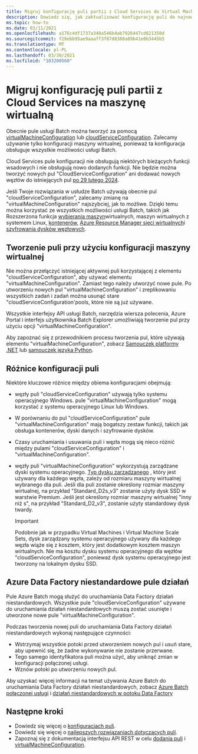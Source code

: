 ```yaml
---
title: Migruj konfigurację puli partii z Cloud Services do Virtual Machines
description: Dowiedz się, jak zaktualizować konfigurację puli do najnowszej i zalecanej konfiguracji
ms.topic: how-to
ms.date: 03/11/2021
ms.openlocfilehash: a176c4df1737a340a546b4ab7926447cd821350d
ms.sourcegitcommit: f28ebb95ae9aaaff3f87d8388a09b41e0b3445b5
ms.translationtype: MT
ms.contentlocale: pl-PL
ms.lasthandoff: 03/30/2021
ms.locfileid: "103200560"
---
```

# <a name="migrate-batch-pool-configuration-from-cloud-services-to-virtual-machine"></a>Migruj konfigurację puli partii z Cloud Services na maszynę wirtualną

Obecnie pule usługi Batch można tworzyć za pomocą [virtualMachineConfiguration](/rest/api/batchservice/pool/add#virtualmachineconfiguration) lub [cloudServiceConfiguration](/rest/api/batchservice/pool/add#cloudserviceconfiguration). Zalecamy używanie tylko konfiguracji maszyny wirtualnej, ponieważ ta konfiguracja obsługuje wszystkie możliwości usługi Batch.

Cloud Services pule konfiguracji nie obsługują niektórych bieżących funkcji wsadowych i nie obsługują nowo dodanych funkcji. Nie będzie można tworzyć nowych pul "CloudServiceConfiguration" ani dodawać nowych węzłów do istniejących pul [po 29 lutego 2024](https://azure.microsoft.com/updates/azure-batch-cloudserviceconfiguration-pools-will-be-retired-on-29-february-2024/).

Jeśli Twoje rozwiązania w usłudze Batch używają obecnie pul "cloudServiceConfiguration", zalecamy zmianę na "virtualMachineConfiguration" najszybciej, jak to możliwe. Dzięki temu można korzystać ze wszystkich możliwości usługi Batch, takich jak Rozszerzona funkcja [wybierania maszyn](batch-pool-vm-sizes.md)wirtualnych, maszyn wirtualnych z systemem Linux, [kontenerów](batch-docker-container-workloads.md), [Azure Resource Manager sieci wirtualnych](batch-virtual-network.md)i [szyfrowania dysków węzłowych](disk-encryption.md).

## <a name="create-a-pool-using-virtual-machine-configuration"></a>Tworzenie puli przy użyciu konfiguracji maszyny wirtualnej

Nie można przełączyć istniejącej aktywnej puli korzystającej z elementu "cloudServiceConfiguration", aby używać elementu "virtualMachineConfiguration". Zamiast tego należy utworzyć nowe pule. Po utworzeniu nowych pul "virtualMachineConfiguration" i zreplikowaniu wszystkich zadań i zadań można usunąć stare "cloudServiceConfiguration'pools, które nie są już używane.

Wszystkie interfejsy API usługi Batch, narzędzia wiersza polecenia, Azure Portal i interfejs użytkownika Batch Explorer umożliwiają tworzenie pul przy użyciu opcji "virtualMachineConfiguration".

Aby zapoznać się z przewodnikiem procesu tworzenia pul, które używają elementu "virtualMachineConfiguration", zobacz [Samouczek platformy .NET](tutorial-parallel-dotnet.md) lub [samouczek języka Python](tutorial-parallel-python.md).

## <a name="pool-configuration-differences"></a>Różnice konfiguracji puli

Niektóre kluczowe różnice między obiema konfiguracjami obejmują:

- węzły puli "cloudServiceConfiguration" używają tylko systemu operacyjnego Windows. pule "virtualMachineConfiguration" mogą korzystać z systemu operacyjnego Linux lub Windows.
- W porównaniu do pul "cloudServiceConfiguration" pule "virtualMachineConfiguration" mają bogatszy zestaw funkcji, takich jak obsługa kontenerów, dyski danych i szyfrowanie dysków.
- Czasy uruchamiania i usuwania puli i węzła mogą się nieco różnić między pulami "cloudServiceConfiguration" i "virtualMachineConfiguration".
- węzły puli "virtualMachineConfiguration" wykorzystują zarządzane dyski systemu operacyjnego. [Typ dysku zarządzanego](../virtual-machines/disks-types.md) , który jest używany dla każdego węzła, zależy od rozmiaru maszyny wirtualnej wybranego dla puli. Jeśli dla puli zostanie określony rozmiar maszyny wirtualnej, na przykład "Standard_D2s_v3" zostanie użyty dysk SSD w warstwie Premium. Jeśli jest określony rozmiar maszyny wirtualnej "inny niż s", na przykład "Standard_D2_v3", zostanie użyty standardowy dysk twardy.

   > [!IMPORTANT]
   > Podobnie jak w przypadku Virtual Machines i Virtual Machine Scale Sets, dysk zarządzany systemu operacyjnego używany dla każdego węzła wiąże się z kosztem, który jest dodatkowym kosztem maszyn wirtualnych. Nie ma kosztu dysku systemu operacyjnego dla węzłów "cloudServiceConfiguration", ponieważ dysk systemu operacyjnego jest tworzony na lokalnym dysku SSD.

## <a name="azure-data-factory-custom-activity-pools"></a>Azure Data Factory niestandardowe pule działań

Pule Azure Batch mogą służyć do uruchamiania Data Factory działań niestandardowych. Wszystkie pule "cloudServiceConfiguration" używane do uruchamiania działań niestandardowych muszą zostać usunięte i utworzone nowe pule "virtualMachineConfiguration".

Podczas tworzenia nowej puli do uruchamiania Data Factory działań niestandardowych wykonaj następujące czynności:

- Wstrzymaj wszystkie potoki przed utworzeniem nowych pul i usuń stare, aby upewnić się, że żadne wykonywanie nie zostanie przerwane.
- Tego samego identyfikatora puli można użyć, aby uniknąć zmian w konfiguracji połączonej usługi.
- Wznów potoki po utworzeniu nowych pul.

Aby uzyskać więcej informacji na temat używania Azure Batch do uruchamiania Data Factory działań niestandardowych, zobacz [Azure Batch połączonej usługi](../data-factory/compute-linked-services.md#azure-batch-linked-service) i  [działań niestandardowych w potoku Data Factory](../data-factory/transform-data-using-dotnet-custom-activity.md)

## <a name="next-steps"></a>Następne kroki

- Dowiedz się więcej o [konfiguracjach puli](nodes-and-pools.md#configurations).
- Dowiedz się więcej o [najlepszych rozwiązaniach dotyczących puli](best-practices.md#pools).
- Zapoznaj się z dokumentacją interfejsu API REST w celu [dodania puli](/rest/api/batchservice/pool/add) i [virtualMachineConfiguration](/rest/api/batchservice/pool/add#virtualmachineconfiguration).